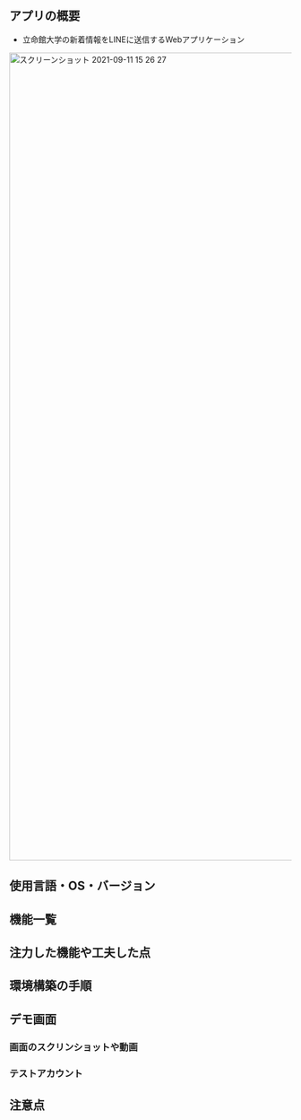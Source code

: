 ## アプリの概要
- 立命館大学の新着情報をLINEに送信するWebアプリケーション

<img width="1440" alt="スクリーンショット 2021-09-11 15 26 27" src="https://user-images.githubusercontent.com/62973488/132938706-3642c113-e9c8-4ffc-9e77-8a7b905e26d6.png">

## 使用言語・OS・バージョン
## 機能一覧
## 注力した機能や工夫した点
## 環境構築の手順
## デモ画面
### 画面のスクリンショットや動画
### テストアカウント
## 注意点


